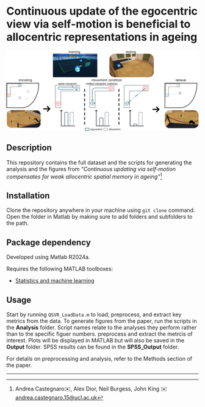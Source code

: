 Continuous update of the egocentric view via self-motion is beneficial to allocentric representations in ageing
======

![Figure 1](https://github.com/Lenakeiz/Allocentric-VR-Analysis/blob/main/Images/Fig1_smallSelection.png)

## Description 
This repository contains the full dataset and the scripts for generating the analysis and the figures from _"Continuous updating via self-motion compensates for weak allocentric spatial  memory in ageing"_[^1]  

## Installation
Clone the repository anywhere in your machine using `git clone` command. 
Open the folder in Matlab by making sure to add folders and subfolders to the path.

## Package dependency
Developed using Matlab R2024a.

Requires the following MATLAB toolboxes:

- [Statistics and machine learning](https://uk.mathworks.com/products/statistics.html)

## Usage
Start by running `QSVR_LoadData.m` to load, preprocess, and extract key metrics from the data.
To generate figures from the paper, run the scripts in the **Analysis** folder. 
Script names relate to the analyses they perform rather than to the specific figuer numbers. 
preprocess and extract the metrcis of interest.
Plots will be displayed in MATLAB but will also be saved in the **Output** folder.
SPSS results can be found in the **SPSS_Output** folder.

For details on preprocessing and analysis, refer to the Methods section of the paper.

---
[^1]: Andrea Castegnaro✉️, Alex Dior, Neil Burgess, John King
✉️ andrea.castegnaro.15@ucl.ac.uk